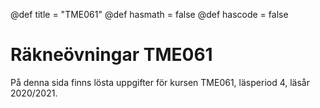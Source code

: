 @def title = "TME061"
@def hasmath = false
@def hascode = false

# Räkneövningar TME061

På denna sida finns lösta uppgifter för kursen TME061, läsperiod 4, läsår 2020/2021.
